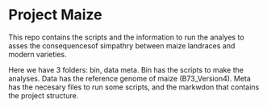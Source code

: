 # Project Maize
This repo contains the scripts and the information to run the analyes to asses the consequencesof simpathry between maize landraces and modern varieties. 

Here we have 3 folders: bin, data meta. Bin has the scripts to make the analyses. Data has the reference genome of maize (B73_Version4). Meta has the necesary files to run some scripts, and the markwdon that contains the project structure. 

